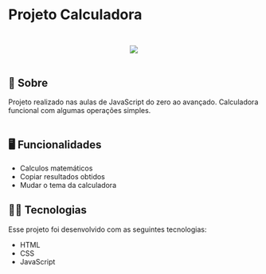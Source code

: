 <h1 alinhar="Centro">
  <p>Projeto Calculadora</p>
</h1>

<br>

<div align="center">
 <img src ="(https://github.com/HebertDoPrado/Projeto-Calculadora/assets/149273168/5176a9ee-6241-483a-8aba-bab0cecda81e.png)">


</div>
<br>

<h2>🚨 Sobre</h2>
Projeto realizado nas aulas de JavaScript do zero ao avançado. Calculadora funcional com algumas operações simples.
<br><br>

<h2>🖥️ Funcionalidades</h2>

- Calculos matemáticos
- Copiar resultados obtidos
- Mudar o tema da calculadora
  <br>

<h2>🚀🔥 Tecnologias</h2>

Esse projeto foi desenvolvido com as seguintes tecnologias:

- HTML
- CSS
- JavaScript
